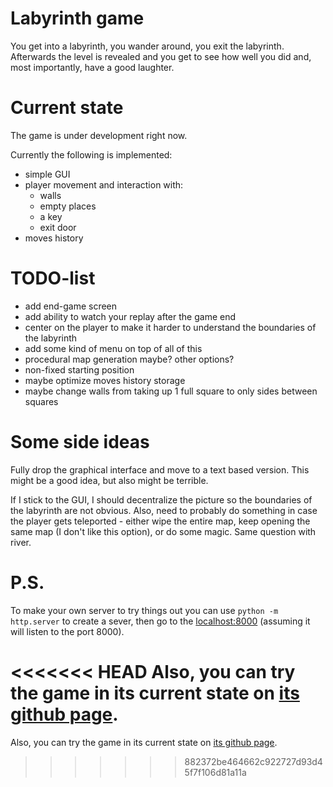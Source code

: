 # Labyrinth game

You get into a labyrinth, you wander around, you exit the labyrinth.
Afterwards the level is revealed and you get to see how well you did and, most importantly, have a good laughter.

# Current state

The game is under development right now.

Currently the following is implemented:

- simple GUI
- player movement and interaction with:
    - walls
    - empty places
    - a key
    - exit door
- moves history

# **TODO**-list

- add end-game screen
- add ability to watch your replay after the game end
- center on the player to make it harder to understand the boundaries of the labyrinth
- add some kind of menu on top of all of this
- procedural map generation maybe? other options?
- non-fixed starting position
- maybe optimize moves history storage
- maybe change walls from taking up 1 full square to only sides between squares

# Some side ideas

Fully drop the graphical interface and move to a text based
version. This might be a good idea, but also might be terrible.

If I stick to the GUI, I should decentralize the picture so the boundaries of
the labyrinth are not obvious. Also, need to probably do something in case
the player gets teleported - either wipe the entire map, keep opening
the same map (I don't like this option), or do some magic. Same question with river.

# P.S.

To make your own server to try things out you can use `python -m http.server` to create a sever, then go to the [localhost:8000](http://localhost:8000) (assuming it will listen to the port 8000).

<<<<<<< HEAD
Also, you can try the game in its current state on [its github page](https://mike239x.github.io/labyrinth).
=======
Also, you can try the game in its current state on [its github page](http://mike239x.github.io/labyrinth).
>>>>>>> 882372be464662c922727d93d45f7f106d81a11a
